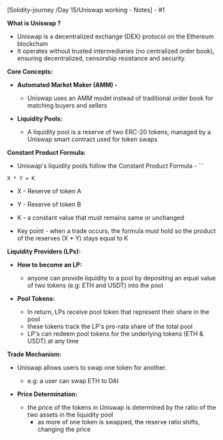 
[Solidity-journey /Day 15/Uniswap working - Notes] - #1


**What is Uniswap ?** 

- Uniswap is a decentralized exchange (DEX) protocol on the Ethereum blockchain 
- It operates without trusted intermediaries (no centralized order book), ensuring decentralized, censorship resistance and security.


**Core Concepts:**

- **Automated Market Maker (AMM) -** 
    - Uniswap uses an AMM model instead of traditional order book for matching buyers and sellers

- **Liquidity Pools:**
    - A liquidity pool is a reserve of two ERC-20 tokens, managed by a Uniswap smart contract used for token swaps 



**Constant Product Formula:** 

- Uniswap's liquidity pools follow the Constant Product Formula - ```
```
X * Y = K
```
- X - Reserve of token A 
- Y - Reserve of token B 
- K - a constant value that must remains same or unchanged 

- Key point - when a trade occurs, the formula must hold so the product of the reserves (X * Y) stays equal to K 


**Liquidity Providers (LPs):** 

- **How to become an LP:** 
    - anyone can provide liquidity to a pool by depositing an equal value of two tokens (e.g: ETH and USDT) into the pool 

- **Pool Tokens:** 
    - In return, LPs receive pool token that represent their share in the pool 
    - these tokens track the LP's pro-rata share of the total pool 
    - LP's can redeem pool tokens for the underlying tokens (ETH & USDT) at any time 



**Trade Mechanism:** 

- Uniswap allows users to swap one token for another. 
    - e.g: a user can swap ETH to DAI 

- **Price Determination:**
    - the price of the tokens in Uniswap is determined by the ratio of the two assets in the liquidity pool
        - as more of one token is swapped, the reserve ratio shifts, changing the price



